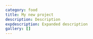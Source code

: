 ```yaml
---
category: food
title: My new project
description: Description
expdescription: Expanded description
gallery: []
---
```

